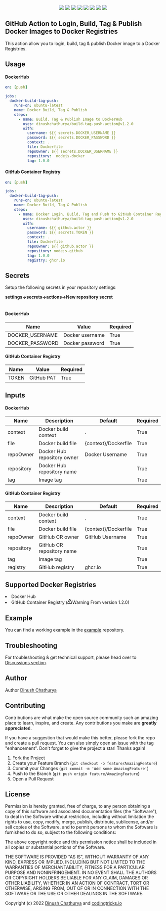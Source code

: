 <p align="center">
    <img src="https://img.shields.io/scrutinizer/build/g/dinushchathurya/build-tag-push-action/master">
    <img src="https://img.shields.io/github/v/release/dinushchathurya/build-tag-push-action?include_prereleases">
    <img src="https://img.shields.io/github/license/dinushchathurya/build-tag-push-action">
    <img src="https://img.shields.io/github/issues-raw/dinushchathurya/build-tag-push-action">
    <img src="https://img.shields.io/badge/dependencies-up%20to%20date-orange">
    <img src="https://img.shields.io/badge/coverage-100%25-yellowgreen">
    <img src="https://img.shields.io/badge/rating-★★★★★-brightgreen">
    <img src="https://img.shields.io/badge/uptime-100%25-brightgreen">
</p>

## GitHub Action to Login, Build, Tag & Publish Docker Images to Docker Registries

This action allow you to login, build, tag & publish Docker image to a Docker Registries.

## Usage


#### DockerHub
```yaml
on: [push]

jobs:
  docker-build-tag-push:
    runs-on: ubuntu-latest
    name: Docker Build, Tag & Publish
    steps:
      - name: Build, Tag & Publish Image to DockerHub
        uses: dinushchathurya/build-tag-push-action@v1.2.0
        with:
          username: ${{ secrets.DOCKER_USERNAME }}
          password: ${{ secrets.DOCKER_PASSWORD }}
          context: .
          file: Dockerfile
          repoOwner: ${{ secrets.DOCKER_USERNAME }}
          repository:  nodejs-docker
          tag: 1.0.0
```

#### GitHub Container Registry

```yaml
on: [push]

jobs:
  docker-build-tag-push:
    runs-on: ubuntu-latest
    name: Docker Build, Tag & Publish
    steps:
      - name: Docker Login, Build, Tag and Push to GitHub Container Registry
        uses: dinushchathurya/build-tag-push-action@v1.2.0
        with:
          username: ${{ github.actor }}
          password: ${{ secrets.TOKEN }}
          context: .
          file: Dockerfile
          repoOwner: ${{ github.actor }}
          repository: nodejs-github
          tag: 1.0.0
          registry: ghcr.io
```

## Secrets

Setup the following secrets in your repository settings:

<b>settings->secrets->actions->New repository secret</b><br><br>
#### DockerHub

|      Name       |      Value       |  Required  | 
|-----------------|------------------| ---------- |
| DOCKER_USERNAME | Docker username  |    True    |
| DOCKER_PASSWORD | Docker password  |    True    |

#### GitHub Container Registry

|      Name       |      Value       |  Required  | 
|-----------------|------------------| ---------- |
|      TOKEN      | GitHub PAT       |    True    |

## Inputs

#### DockerHub

| Name       |          Description        |         Default          | Required |
|------------|-----------------------------|--------------------------| -------- |
| context    | Docker build context        |           .              | True     |
| file       | Docker build file           |   {context}/Dockerfile   | True     |
| repoOwner  | Docker Hub repository owner |   Docker Username        | True     |
| repository | Docker Hub repository name  |                          | True     |
| tag        | Image tag                   |                          | True     |

#### GitHub Container Registry

| Name       |          Description     |         Default          | Required |
|------------|--------------------------|--------------------------| -------- |
| context    | Docker build context     |           .              | True     |
| file       | Docker build file        |   {context}/Dockerfile   | True     |
| repoOwner  | GitHub CR owner          |   GitHub Username        | True     |
| repository | GitHub CR repository name|                          | True     |
| tag        | Image tag                |                          | True     |
| registry   | GitHub registry          |       ghcr.io            | True     |

## Supported Docker Registries


<li>Docker Hub</li>
<li>GitHub Container Registry (<span class="color-fg-attention"><svg class="octicon octicon-alert mr-2" viewBox="0 0 16 16" version="1.1" width="16" height="16" aria-hidden="true"><path fill-rule="evenodd" d="M8.22 1.754a.25.25 0 00-.44 0L1.698 13.132a.25.25 0 00.22.368h12.164a.25.25 0 00.22-.368L8.22 1.754zm-1.763-.707c.659-1.234 2.427-1.234 3.086 0l6.082 11.378A1.75 1.75 0 0114.082 15H1.918a1.75 1.75 0 01-1.543-2.575L6.457 1.047zM9 11a1 1 0 11-2 0 1 1 0 012 0zm-.25-5.25a.75.75 0 00-1.5 0v2.5a.75.75 0 001.5 0v-2.5z"></path></svg>Warning</span> From version 1.2.0)</li>

## Example

You can find a working example in the [example](https://github.com/dinushchathurya/build-tag-push-action-example) repository.

## Troubleshooting

For troubleshooting & get technical support, please head over to <a href="https://github.com/dinushchathurya/build-tag-push-action/discussions">Discussions section</a>.

## Author

Author [Dinush Chathurya](https://dinushchathurya.github.io/)

## Contributing

Contributions are what make the open source community such an amazing place to learn, inspire, and create. Any contributions you make are **greatly appreciated**.

If you have a suggestion that would make this better, please fork the repo and create a pull request. You can also simply open an issue with the tag "enhancement".
Don't forget to give the project a star! Thanks again!

1. Fork the Project
2. Create your Feature Branch (`git checkout -b feature/AmazingFeature`)
3. Commit your Changes (`git commit -m 'Add some AmazingFeature'`)
4. Push to the Branch (`git push origin feature/AmazingFeature`)
5. Open a Pull Request

## License

Permission is hereby granted, free of charge, to any person obtaining
a copy of this software and associated documentation files (the
"Software"), to deal in the Software without restriction, including
without limitation the rights to use, copy, modify, merge, publish,
distribute, sublicense, and/or sell copies of the Software, and to
permit persons to whom the Software is furnished to do so, subject to
the following conditions:

The above copyright notice and this permission notice shall be
included in all copies or substantial portions of the Software.

THE SOFTWARE IS PROVIDED "AS IS", WITHOUT WARRANTY OF ANY KIND,
EXPRESS OR IMPLIED, INCLUDING BUT NOT LIMITED TO THE WARRANTIES OF
MERCHANTABILITY, FITNESS FOR A PARTICULAR PURPOSE AND
NONINFRINGEMENT. IN NO EVENT SHALL THE AUTHORS OR COPYRIGHT HOLDERS BE
LIABLE FOR ANY CLAIM, DAMAGES OR OTHER LIABILITY, WHETHER IN AN ACTION
OF CONTRACT, TORT OR OTHERWISE, ARISING FROM, OUT OF OR IN CONNECTION
WITH THE SOFTWARE OR THE USE OR OTHER DEALINGS IN THE SOFTWARE.

Copyright (c) 2022 <a href="https://dinushchathurya.github.io/">Dinush Chathurya</a> and <a href="https://codingtricks.io/">codingtricks.io</a>


